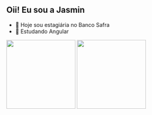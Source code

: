 ## Oii! Eu sou a Jasmin

- 🔭 Hoje sou estagiária no Banco Safra
- 🌱 Estudando Angular 

<div>
  <img height="180em" src="https://github-readme-stats.vercel.app/api?username=JasminShadday&theme=radical&show_icons=true&hide_border=false&locale=pt-br"/>  
  <img height="180em" src="https://github-readme-stats.vercel.app/api/top-langs/?username=JasminShadday&layout=compact&langs_count=168&theme=radical"/> 
  <!--https://github.com/anuraghazra/github-readme-stats/tree/master-->
</div>
